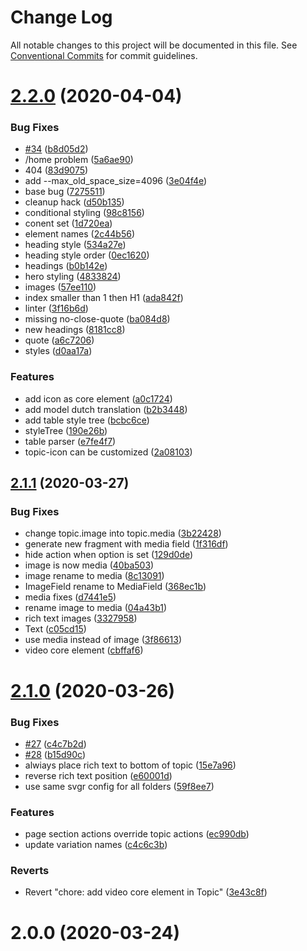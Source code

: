# Change Log

All notable changes to this project will be documented in this file.
See [Conventional Commits](https://conventionalcommits.org) for commit guidelines.

# [2.2.0](https://github.com/wheelroom/boilerplate/compare/@wheelroom/boilerplate@2.1.1...@wheelroom/boilerplate@2.2.0) (2020-04-04)


### Bug Fixes

* [#34](https://github.com/wheelroom/boilerplate/issues/34) ([b8d05d2](https://github.com/wheelroom/boilerplate/commit/b8d05d26b9be3c18dc6503522fc4e733283211ea))
* /home problem ([5a6ae90](https://github.com/wheelroom/boilerplate/commit/5a6ae900351b7dc2046fce33bd9f8b7013af1110))
* 404 ([83d9075](https://github.com/wheelroom/boilerplate/commit/83d9075505cea7e62e11bd17e22981a6cf2b9364))
* add --max_old_space_size=4096 ([3e04f4e](https://github.com/wheelroom/boilerplate/commit/3e04f4e38d940f202abcdf137f38944fba60d557))
* base bug ([7275511](https://github.com/wheelroom/boilerplate/commit/72755114c0640da9b87da8729da880c410125a71))
* cleanup hack ([d50b135](https://github.com/wheelroom/boilerplate/commit/d50b1359d71fd6b8e41c1e25975d5f51ea10ccb5))
* conditional styling ([98c8156](https://github.com/wheelroom/boilerplate/commit/98c815654019e5d491d61817e18b4647be282660))
* conent set ([1d720ea](https://github.com/wheelroom/boilerplate/commit/1d720ea71abb609f1fb38fdb5df3dcf146575feb))
* element names ([2c44b56](https://github.com/wheelroom/boilerplate/commit/2c44b56be50b725fe21142282c0a754496f1bbd9))
* heading style ([534a27e](https://github.com/wheelroom/boilerplate/commit/534a27e5d671cbd1a384e273d4e82d797f49eb0f))
* heading style order ([0ec1620](https://github.com/wheelroom/boilerplate/commit/0ec1620247992a5553a0c8c65d71bc9ebe342867))
* headings ([b0b142e](https://github.com/wheelroom/boilerplate/commit/b0b142e511c8fdccae41e21cd2a0c62398940358))
* hero styling ([4833824](https://github.com/wheelroom/boilerplate/commit/4833824ddf2bcab2fdf0d9080e5631d3caa0e835))
* images ([57ee110](https://github.com/wheelroom/boilerplate/commit/57ee11093c56e74a56859670a948d17411add89f))
* index smaller than 1 then H1 ([ada842f](https://github.com/wheelroom/boilerplate/commit/ada842f1a1bc58bab0fb9ba89081c8d130f139e2))
* linter ([3f16b6d](https://github.com/wheelroom/boilerplate/commit/3f16b6d11632288d49ccfb85b5f4d6cfc2c01270))
* missing no-close-quote ([ba084d8](https://github.com/wheelroom/boilerplate/commit/ba084d83a097a7a6c19ca9c809909ee35e7bda1d))
* new headings ([8181cc8](https://github.com/wheelroom/boilerplate/commit/8181cc88948e4c6d2ae5a648dfbbc3ec74feffeb))
* quote ([a6c7206](https://github.com/wheelroom/boilerplate/commit/a6c720640d3735b63d8cf76e7961e8f3a66283b9))
* styles ([d0aa17a](https://github.com/wheelroom/boilerplate/commit/d0aa17a5312ba1aad1e9b6f576cb776c66712a6c))


### Features

* add icon as core element ([a0c1724](https://github.com/wheelroom/boilerplate/commit/a0c17246fb9b247edce7374a8fc9f6cde8146d82))
* add model dutch translation ([b2b3448](https://github.com/wheelroom/boilerplate/commit/b2b34485bd0f0ade57e8c3b31fbb0608e6f3ee4e))
* add table style tree ([bcbc6ce](https://github.com/wheelroom/boilerplate/commit/bcbc6cef075cf26b55ee9ff1bf71c66088374a7f))
* styleTree ([190e26b](https://github.com/wheelroom/boilerplate/commit/190e26bfcda30efe9c96cff7c902229724b355f0))
* table parser ([e7fe4f7](https://github.com/wheelroom/boilerplate/commit/e7fe4f73aa424dbdf98b70f3c25e6ac60c5f2d9a))
* topic-icon can be customized ([2a08103](https://github.com/wheelroom/boilerplate/commit/2a08103589fe8f7c60f9caab8c9a9118feaaa3c9))





## [2.1.1](https://github.com/wheelroom/boilerplate/compare/@wheelroom/boilerplate@2.1.0...@wheelroom/boilerplate@2.1.1) (2020-03-27)


### Bug Fixes

* change topic.image into topic.media ([3b22428](https://github.com/wheelroom/boilerplate/commit/3b22428a35e7dc45abf6ce587e8816ebf6c3159b))
* generate new fragment with media field ([1f316df](https://github.com/wheelroom/boilerplate/commit/1f316dfad21eca8d098b615e9a4f433738184769))
* hide action when option is set ([129d0de](https://github.com/wheelroom/boilerplate/commit/129d0de0a88dfeef9de8c8b91a777ea624db0329))
* image is now media ([40ba503](https://github.com/wheelroom/boilerplate/commit/40ba5037b868666f22d9e3f6a9343debe3c65162))
* image rename to media ([8c13091](https://github.com/wheelroom/boilerplate/commit/8c13091135618c8cbfc4348619821155f3bad28e))
* ImageField rename to MediaField ([368ec1b](https://github.com/wheelroom/boilerplate/commit/368ec1bd4c7b34f5641d356276007f9f927a33bd))
* media fixes ([d7441e5](https://github.com/wheelroom/boilerplate/commit/d7441e5fcbb4b8a3d53a88662b88a37e6a13d9a2))
* rename image to media ([04a43b1](https://github.com/wheelroom/boilerplate/commit/04a43b1943c48b2a0160b97c5d06b83380ba192a))
* rich text images ([3327958](https://github.com/wheelroom/boilerplate/commit/3327958aa6ab5caaae451225e5cfe7298e3f8f8e))
* Text ([c05cd15](https://github.com/wheelroom/boilerplate/commit/c05cd156210d09a6c93c2f3667d1f15d02416c16))
* use media instead of image ([3f86613](https://github.com/wheelroom/boilerplate/commit/3f86613f4fe5c5245a08528e749bfe52342273ab))
* video core element ([cbffaf6](https://github.com/wheelroom/boilerplate/commit/cbffaf68db985109e79d1d761894ad3f44d359b6))





# [2.1.0](https://github.com/wheelroom/boilerplate/compare/@wheelroom/boilerplate@2.0.0...@wheelroom/boilerplate@2.1.0) (2020-03-26)


### Bug Fixes

* [#27](https://github.com/wheelroom/boilerplate/issues/27) ([c4c7b2d](https://github.com/wheelroom/boilerplate/commit/c4c7b2d1504f4f12755c8f34b2b9608213bd4c73))
* [#28](https://github.com/wheelroom/boilerplate/issues/28) ([b15d90c](https://github.com/wheelroom/boilerplate/commit/b15d90c65a50d5381c3aba45024c99d267ea4e6a))
* alwiays place rich text to bottom of topic ([15e7a96](https://github.com/wheelroom/boilerplate/commit/15e7a9646f49a5abaea1b7d365e667e39012760f))
* reverse rich text position ([e60001d](https://github.com/wheelroom/boilerplate/commit/e60001de3c88c14edaec602c172eec2a1f137340))
* use same svgr config for all folders ([59f8ee7](https://github.com/wheelroom/boilerplate/commit/59f8ee7eddfc6d67f7cd275df9ac45a9a00e2ce0))


### Features

* page section actions override topic actions ([ec990db](https://github.com/wheelroom/boilerplate/commit/ec990dbec215061416e9282fdc1d3aa28e48d6ec))
* update variation names ([c4c6c3b](https://github.com/wheelroom/boilerplate/commit/c4c6c3b7c9fe57d961ec985d42ef542b444b94e5))


### Reverts

* Revert "chore: add video core element in Topic" ([3e43c8f](https://github.com/wheelroom/boilerplate/commit/3e43c8f649779cd8b0e3f5679f8b5ea50365a391))





# 2.0.0 (2020-03-24)

